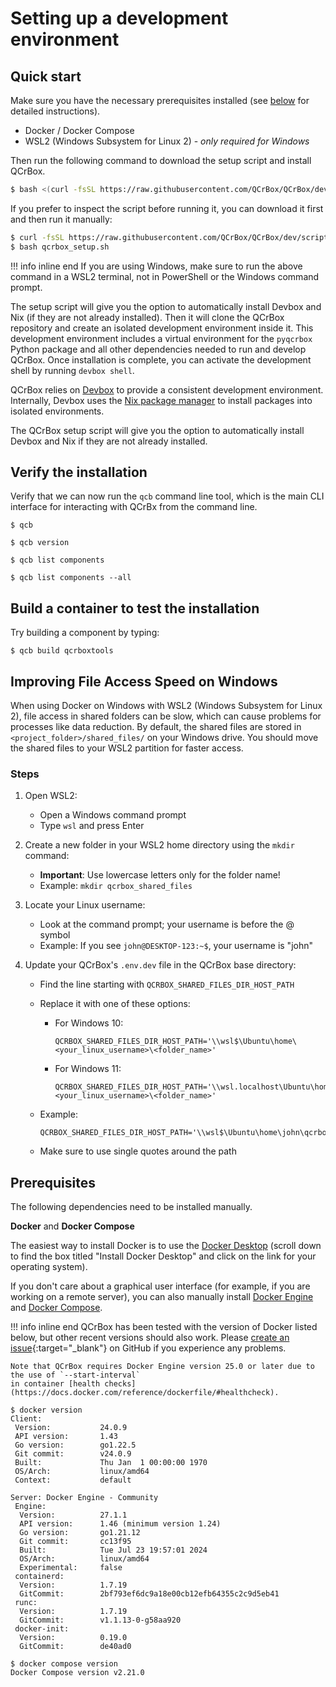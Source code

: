 # Setting up a development environment

## Quick start

Make sure you have the necessary prerequisites installed (see [below](#prerequisites) for detailed instructions).

- Docker / Docker Compose
- WSL2 (Windows Subsystem for Linux 2) - _only required for Windows_

Then run the following command to download the setup script and install QCrBox.
```bash
$ bash <(curl -fsSL https://raw.githubusercontent.com/QCrBox/QCrBox/dev/scripts/qcrbox_setup.sh)
```

If you prefer to inspect the script before running it, you can download it first and then run it manually:
```bash
$ curl -fsSL https://raw.githubusercontent.com/QCrBox/QCrBox/dev/scripts/qcrbox_setup.sh > qcrbox_setup.sh
$ bash qcrbox_setup.sh
```

!!! info inline end
    If you are using Windows, make sure to run the above command in a WSL2 terminal,
    not in PowerShell or the Windows command prompt.

The setup script will give you the option to automatically install Devbox and Nix (if they are not already installed).
Then it will clone the QCrBox repository and create an isolated development environment inside it. This development
environment includes a virtual environment for the `pyqcrbox` Python package and all other dependencies needed to
run and develop QCrBox. Once installation is complete, you can activate the development shell by running `devbox shell`.

QCrBox relies on [Devbox](https://www.jetify.com/devbox/docs/) to provide a consistent development environment.
Internally, Devbox uses the [Nix package manager](https://nixos.org/) to install packages into isolated environments.

The QCrBox setup script will give you the option to automatically install Devbox and Nix if they are not already installed.


## Verify the installation

Verify that we can now run the `qcb` command line tool, which is the main CLI interface
for interacting with QCrBx from the command line.

```console exec="1" source="console"
$ qcb
```

```console exec="1" source="console"
$ qcb version
```

```console exec="1" source="console"
$ qcb list components
```

```console exec="1" source="console"
$ qcb list components --all
```

## Build a container to test the installation

Try building a component by typing:

```console exec="1" source="console"
$ qcb build qcrboxtools
```


## Improving File Access Speed on Windows

When using Docker on Windows with WSL2 (Windows Subsystem for Linux 2), file access in shared folders can be slow,
which can cause problems for processes like data reduction. By default, the shared files are stored in
`<project_folder>/shared_files/` on your Windows drive. You should move the shared files to your WSL2 partition for faster access.

### Steps

1. Open WSL2:
   - Open a Windows command prompt
   - Type `wsl` and press Enter

2. Create a new folder in your WSL2 home directory using the `mkdir` command:
   - **Important**: Use lowercase letters only for the folder name!
   - Example: `mkdir qcrbox_shared_files`

3. Locate your Linux username:
   - Look at the command prompt; your username is before the @ symbol
   - Example: If you see `john@DESKTOP-123:~$`, your username is "john"

4. Update your QCrBox's `.env.dev` file in the QCrBox base directory:
   - Find the line starting with `QCRBOX_SHARED_FILES_DIR_HOST_PATH`
   - Replace it with one of these options:
     - For Windows 10:

       ```text
       QCRBOX_SHARED_FILES_DIR_HOST_PATH='\\wsl$\Ubuntu\home\<your_linux_username>\<folder_name>'
       ```

     - For Windows 11:

       ```text
       QCRBOX_SHARED_FILES_DIR_HOST_PATH='\\wsl.localhost\Ubuntu\home\<your_linux_username>\<folder_name>'
       ```

   - Example:

     ```text
     QCRBOX_SHARED_FILES_DIR_HOST_PATH='\\wsl$\Ubuntu\home\john\qcrbox_shared_files'
     ```

   - Make sure to use single quotes around the path


## Prerequisites

The following dependencies need to be installed manually.

**Docker** and **Docker Compose**

The easiest way to install Docker is to use the [Docker Desktop](https://docs.docker.com/desktop/)
(scroll down to find the box titled "Install Docker Desktop" and click on the link for your operating system).

If you don't care about a graphical user interface (for example, if you are working on a remote server),
you can also manually install [Docker Engine](https://docs.docker.com/engine/install/) and
[Docker Compose](https://docs.docker.com/compose/install/).


!!! info inline end
    QCrBox has been tested with the version of Docker listed below, but other recent versions should
    also work. Please [create an issue](https://github.com/QCrBox/QCrBox/issues/new){:target="_blank"}
    on GitHub if you experience any problems.

    Note that QCrBox requires Docker Engine version 25.0 or later due to the use of `--start-interval`
    in container [health checks](https://docs.docker.com/reference/dockerfile/#healthcheck).

```
$ docker version
Client:
 Version:           24.0.9
 API version:       1.43
 Go version:        go1.22.5
 Git commit:        v24.0.9
 Built:             Thu Jan  1 00:00:00 1970
 OS/Arch:           linux/amd64
 Context:           default

Server: Docker Engine - Community
 Engine:
  Version:          27.1.1
  API version:      1.46 (minimum version 1.24)
  Go version:       go1.21.12
  Git commit:       cc13f95
  Built:            Tue Jul 23 19:57:01 2024
  OS/Arch:          linux/amd64
  Experimental:     false
 containerd:
  Version:          1.7.19
  GitCommit:        2bf793ef6dc9a18e00cb12efb64355c2c9d5eb41
 runc:
  Version:          1.7.19
  GitCommit:        v1.1.13-0-g58aa920
 docker-init:
  Version:          0.19.0
  GitCommit:        de40ad0

$ docker compose version
Docker Compose version v2.21.0
```
